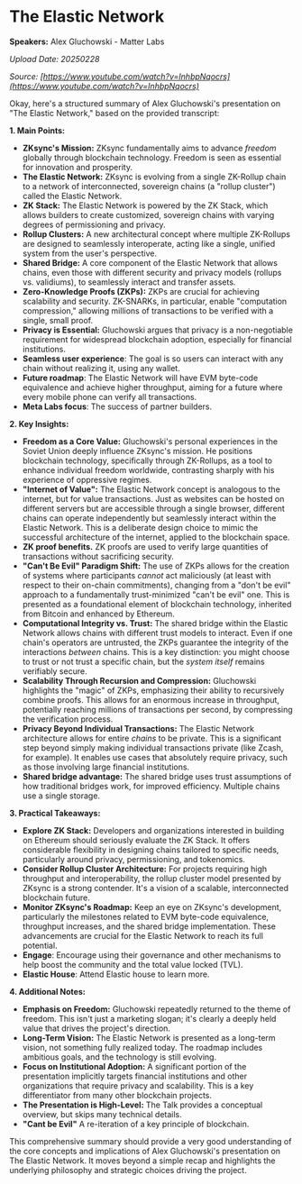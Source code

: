 # The Elastic Network

**Speakers:** Alex Gluchowski - Matter Labs


*Upload Date: 20250228*

*Source: [https://www.youtube.com/watch?v=InhbpNqocrs](https://www.youtube.com/watch?v=InhbpNqocrs)*

Okay, here's a structured summary of Alex Gluchowski's presentation on "The Elastic Network," based on the provided transcript:

**1. Main Points:**

*   **ZKsync's Mission:**  ZKsync fundamentally aims to advance *freedom* globally through blockchain technology.  Freedom is seen as essential for innovation and prosperity.
*   **The Elastic Network:**  ZKsync is evolving from a single ZK-Rollup chain to a network of interconnected, sovereign chains (a "rollup cluster") called the Elastic Network.
*   **ZK Stack:** The Elastic Network is powered by the ZK Stack, which allows builders to create customized, sovereign chains with varying degrees of permissioning and privacy.
*   **Rollup Clusters:**  A new architectural concept where multiple ZK-Rollups are designed to seamlessly interoperate, acting like a single, unified system from the user's perspective.
*   **Shared Bridge:** A core component of the Elastic Network that allows chains, even those with different security and privacy models (rollups vs. validiums), to seamlessly interact and transfer assets.
*   **Zero-Knowledge Proofs (ZKPs):**  ZKPs are crucial for achieving scalability and security. ZK-SNARKs, in particular, enable "computation compression," allowing millions of transactions to be verified with a single, small proof.
*   **Privacy is Essential:**  Gluchowski argues that privacy is a non-negotiable requirement for widespread blockchain adoption, especially for financial institutions.
* **Seamless user experience**: The goal is so users can interact with any chain without realizing it, using any wallet.
* **Future roadmap**: The Elastic Network will have EVM byte-code equivalence and achieve higher throughput, aiming for a future where every mobile phone can verify all transactions.
* **Meta Labs focus**: The success of partner builders.

**2. Key Insights:**

*   **Freedom as a Core Value:** Gluchowski's personal experiences in the Soviet Union deeply influence ZKsync's mission.  He positions blockchain technology, specifically through ZK-Rollups, as a tool to enhance individual freedom worldwide, contrasting sharply with his experience of oppressive regimes.
*   **"Internet of Value":**  The Elastic Network concept is analogous to the internet, but for value transactions.  Just as websites can be hosted on different servers but are accessible through a single browser, different chains can operate independently but seamlessly interact within the Elastic Network. This is a deliberate design choice to mimic the successful architecture of the internet, applied to the blockchain space.
* **ZK proof benefits.** ZK proofs are used to verify large quantities of transactions without sacrificing security.
*   **"Can't Be Evil" Paradigm Shift:**  The use of ZKPs allows for the creation of systems where participants *cannot* act maliciously (at least with respect to their on-chain commitments), changing from a "don't be evil" approach to a fundamentally trust-minimized "can't be evil" one. This is presented as a foundational element of blockchain technology, inherited from Bitcoin and enhanced by Ethereum.
*   **Computational Integrity vs. Trust:** The shared bridge within the Elastic Network allows chains with different trust models to interact.  Even if one chain's operators are untrusted, the ZKPs guarantee the integrity of the interactions *between* chains. This is a key distinction: you might choose to trust or not trust a specific chain, but the *system itself* remains verifiably secure.
*   **Scalability Through Recursion and Compression:** Gluchowski highlights the "magic" of ZKPs, emphasizing their ability to recursively combine proofs. This allows for an enormous increase in throughput, potentially reaching millions of transactions per second, by compressing the verification process.
*   **Privacy Beyond Individual Transactions:**  The Elastic Network architecture allows for entire *chains* to be private. This is a significant step beyond simply making individual transactions private (like Zcash, for example). It enables use cases that absolutely require privacy, such as those involving large financial institutions.
* **Shared bridge advantage:** The shared bridge uses trust assumptions of how traditional bridges work, for improved efficiency. Multiple chains use a single storage.

**3. Practical Takeaways:**

*   **Explore ZK Stack:**  Developers and organizations interested in building on Ethereum should seriously evaluate the ZK Stack. It offers considerable flexibility in designing chains tailored to specific needs, particularly around privacy, permissioning, and tokenomics.
*   **Consider Rollup Cluster Architecture:**  For projects requiring high throughput and interoperability, the rollup cluster model presented by ZKsync is a strong contender. It's a vision of a scalable, interconnected blockchain future.
*   **Monitor ZKsync's Roadmap:** Keep an eye on ZKsync's development, particularly the milestones related to EVM byte-code equivalence, throughput increases, and the shared bridge implementation. These advancements are crucial for the Elastic Network to reach its full potential.
* **Engage**: Encourage using their governance and other mechanisms to help boost the community and the total value locked (TVL).
*  **Elastic House**: Attend Elastic house to learn more.

**4. Additional Notes:**

*   **Emphasis on Freedom:** Gluchowski repeatedly returned to the theme of freedom. This isn't just a marketing slogan; it's clearly a deeply held value that drives the project's direction.
*   **Long-Term Vision:** The Elastic Network is presented as a long-term vision, not something fully realized today. The roadmap includes ambitious goals, and the technology is still evolving.
*   **Focus on Institutional Adoption:** A significant portion of the presentation implicitly targets financial institutions and other organizations that require privacy and scalability. This is a key differentiator from many other blockchain projects.
* **The Presentation is High-Level:** The Talk provides a conceptual overview, but skips many technical details.
*  **"Cant be Evil"** A re-iteration of a key principle of blockchain.

This comprehensive summary should provide a very good understanding of the core concepts and implications of Alex Gluchowski's presentation on The Elastic Network. It moves beyond a simple recap and highlights the underlying philosophy and strategic choices driving the project.